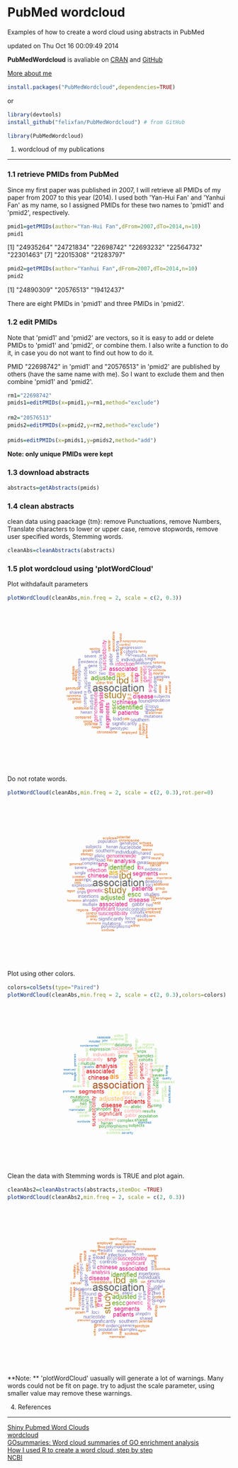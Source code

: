 # PubMed wordcloud

Examples of how to create a word cloud using abstracts in PubMed

updated on Thu Oct 16 00:09:49 2014

**PubMedWordcloud** is avaliable on [CRAN](http://cran.r-project.org/web/packages/PubMedWordcloud/index.html) and [GitHub](https://github.com/felixfan/PubMedWordcloud)     

[More about me](http://felixfan.github.io)    


```r
install.packages("PubMedWordcloud",dependencies=TRUE)
```

or     


```r
library(devtools)
install_github("felixfan/PubMedWordcloud") # from GitHub
```


```r
library(PubMedWordcloud)  
```

1. wordcloud of my publications
--------------------------------------
### 1.1 retrieve PMIDs from PubMed

Since my first paper was published in 2007, I will retrieve all PMIDs of my paper from 2007 to this year (2014). I used both 'Yan-Hui Fan' and 'Yanhui Fan' as my name, so I assigned PMIDs for these two names to 'pmid1' and 'pmid2', respectively.


```r
pmid1=getPMIDs(author="Yan-Hui Fan",dFrom=2007,dTo=2014,n=10)
pmid1
```

[1] "24935264" "24721834" "22698742" "22693232" "22564732" "22301463"
[7] "22015308" "21283797"

```r
pmid2=getPMIDs(author="Yanhui Fan",dFrom=2007,dTo=2014,n=10)
pmid2
```

[1] "24890309" "20576513" "19412437"

There are eight PMIDs in 'pmid1' and three PMIDs in 'pmid2'. 

### 1.2 edit PMIDs

Note that 'pmid1' and 'pmid2' are vectors, so it is easy to add or delete PMIDs to 'pmid1' and 'pmid2', or combine them. I also write a function to do it, in case you do not want to find out how to do it.   

PMID "22698742" in 'pmid1' and "20576513" in 'pmid2' are published by others (have the same name with me). So I want to exclude them and then combine 'pmid1' and 'pmid2'.   


```r
rm1="22698742"
pmids1=editPMIDs(x=pmid1,y=rm1,method="exclude")

rm2="20576513"
pmids2=editPMIDs(x=pmid2,y=rm2,method="exclude")

pmids=editPMIDs(x=pmids1,y=pmids2,method="add")
```

**Note: only unique PMIDs were kept**

### 1.3 download abstracts


```r
abstracts=getAbstracts(pmids)
```

### 1.4 clean abstracts

clean data using paackage {tm}: remove Punctuations, remove Numbers, Translate characters to lower or upper case, remove stopwords, remove user specified words, Stemming words.   


```r
cleanAbs=cleanAbstracts(abstracts)
```

### 1.5 plot wordcloud using 'plotWordCloud'

Plot  withdafault parameters   

```r
plotWordCloud(cleanAbs,min.freq = 2, scale = c(2, 0.3))
```

![](figure/unnamed-chunk-8-1.png) 

Do not rotate words.  

```r
plotWordCloud(cleanAbs,min.freq = 2, scale = c(2, 0.3),rot.per=0)
```

![](figure/unnamed-chunk-9-1.png) 

Plot using other colors.

```r
colors=colSets(type="Paired")
plotWordCloud(cleanAbs,min.freq = 2, scale = c(2, 0.3),colors=colors)
```

![](figure/unnamed-chunk-10-1.png) 

Clean the data with Stemming words is TRUE and plot again.   

```r
cleanAbs2=cleanAbstracts(abstracts,stemDoc =TRUE)
plotWordCloud(cleanAbs2,min.freq = 2, scale = c(2, 0.3))
```

![](figure/unnamed-chunk-11-1.png) 

**Note: ** 'plotWordCloud' uasually will generate a lot of warnings. Many words could not be fit on page. try to adjust the scale parameter, using smaller value may remove these warnings.    

4. References
-----------------
[Shiny Pubmed Word Clouds](http://www.vesnam.com/Rblog/pubmedwordcloud/)    
[wordcloud](http://cran.r-project.org/web/packages/wordcloud/index.html)   
[GOsummaries: Word cloud summaries of GO enrichment analysis](http://cran.r-project.org/web/packages/GOsummaries/index.html)   
[How I used R to create a word cloud, step by step](http://georeferenced.wordpress.com/2013/01/15/rwordcloud/)   
[NCBI](http://www.ncbi.nlm.nih.gov/books/NBK25500/)   



